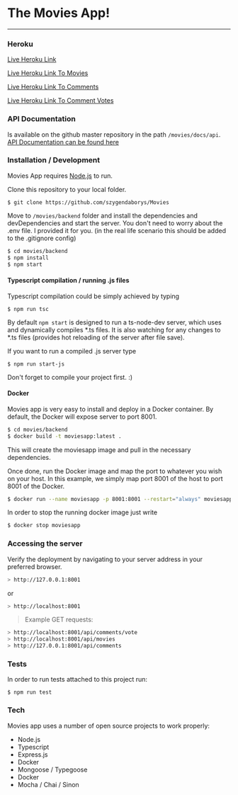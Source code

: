 # The Movies App!
---
### Heroku

[Live Heroku Link](https://moviesappbs.herokuapp.com)

[Live Heroku Link To Movies](https://moviesappbs.herokuapp.com/api/movies)

[Live Heroku Link To Comments](https://moviesappbs.herokuapp.com/api/comments)

[Live Heroku Link To Comment Votes](https://moviesappbs.herokuapp.com/api/comments/vote)

### API Documentation

Is available on the github master repository in the path `/movies/docs/api`.
[API Documentation can be found here](https://github.com/szygendaborys/Movies/tree/master/docs/api)

### Installation / Development

Movies App requires [Node.js](https://nodejs.org/) to run.

Clone this repository to your local folder.

```
$ git clone https://github.com/szygendaborys/Movies
```

Move to `/movies/backend` folder and install the dependencies and devDependencies and start the server.
You don't need to worry about the .env file. I provided it for you. (in the real life scenario this should be added to the .gitignore config)
```sh
$ cd movies/backend
$ npm install
$ npm start
```

#### Typescript compilation / running .js files

Typescript compilation could be simply achieved by typing
```node
$ npm run tsc
```

By default `npm start` is designed to run a ts-node-dev server, which uses and dynamically compiles *.ts files. It is also watching for any changes to *.ts files (provides hot reloading of the server after file save).

If you want to run a compiled .js server type
```
$ npm run start-js
```

Don't forget to compile your project first. :)
#### Docker
Movies app is very easy to install and deploy in a Docker container.
By default, the Docker will expose server to port 8001.

```sh
$ cd movies/backend
$ docker build -t moviesapp:latest .
```
This will create the moviesapp image and pull in the necessary dependencies. 

Once done, run the Docker image and map the port to whatever you wish on your host. In this example, we simply map port 8001 of the host to port 8001 of the Docker.

```sh
$ docker run --name moviesapp -p 8001:8001 --restart="always" moviesapp:latest
```

In order to stop the running docker image just write
```sh
$ docker stop moviesapp
```

### Accessing the server

Verify the deployment by navigating to your server address in your preferred browser.

```sh
> http://127.0.0.1:8001
```
or
```sh
> http://localhost:8001
```

> Example GET requests:
```sh
> http://localhost:8001/api/comments/vote
> http://localhost:8001/api/movies
> http://127.0.0.1:8001/api/comments
```
### Tests

In order to run tests attached to this project run:
```node
$ npm run test
```

### Tech

Movies app uses a number of open source projects to work properly:

* Node.js
* Typescript
* Express.js
* Docker
* Mongoose / Typegoose
* Docker
* Mocha / Chai / Sinon





